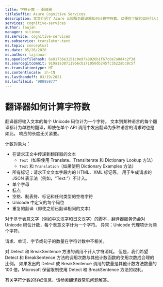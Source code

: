 ```yaml
---
title: 字符计数 - 翻译器
titleSuffix: Azure Cognitive Services
description: 本文介绍了 Azure 认知服务翻译器如何计算字符数，以便你了解它如何引入内容。
services: cognitive-services
author: laujan
manager: nitinme
ms.service: cognitive-services
ms.subservice: translator-text
ms.topic: conceptual
ms.date: 05/26/2020
ms.author: lajanuar
ms.openlocfilehash: 6e81736e3151c9e97a8926b1f67c0a7a0d4c2f3d
ms.sourcegitcommit: 910a1a38711966cb171050db245fc3b22abc8c5f
ms.translationtype: HT
ms.contentlocale: zh-CN
ms.lasthandoff: 03/19/2021
ms.locfileid: "98895877"
---
```

# <a name="how-the-translator-counts-characters"></a>翻译器如何计算字符数

翻译器将输入文本的每个 Unicode 码位计为一个字符。 文本到某种语言的每个翻译都计为单独的翻译，即使在单个 API 调用中发出翻译为多种语言的请求时也是如此。 响应的长度无关紧要。

计数对象为：

* 在请求正文中传递到翻译器的文本
   * `Text`（如果使用 Translate、Transliterate 和 Dictionary Lookup 方法）
   * `Text` 和 `Translation`（如果使用 Dictionary Examples 方法）
* 所有标记：请求正文文本字段内的 HTML、XML 标记等。 用于生成请求的 JSON 表示法（例如，“Text:”）不计入。
* 单个字母
* 标点
* 空格、制表符、标记和任何类型的空格字符
* Unicode 中定义的每个码位
* 重复的翻译（即使之前已翻译相同的文本）

对于基于表意文字（例如中文汉字和日文汉字）的脚本，翻译器服务仍会对 Unicode 码位计数，每个表意文字计为一个字符。 异常：Unicode 代理项计为两个字符。

请求、单词、字节或句子的数量在字符计数中不相关。

对 Detect 和 BreakSentence 方法的调用不计入字符消耗。 但是，我们希望 Detect 和 BreakSentence 方法的调用次数与其他计数函数的使用次数成合理的比例。 如果发出的 Detect 或 BreakSentence 调用的数量是其他计数方法数量的 100 倍，Microsoft 保留限制使用 Detect 和 BreakSentence 方法的权利。

有关字符计数的详细信息，请参阅[翻译器常见问题解答](https://www.microsoft.com/en-us/translator/faq.aspx)。
